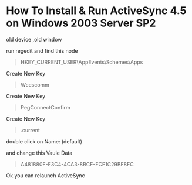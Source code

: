 # How To Install & Run ActiveSync 4.5 on Windows 2003 Server SP2 #

old device ,old window

run regedit and find this node
> HKEY_CURRENT_USER\AppEvents\Schemes\Apps 

Create New Key
> Wcescomm

Create New Key
> PegConnectConfirm

Create New Key 
> .current

double click on Name: (default)

and change this Vaule Data
> A481880F-E3C4-4CA3-8BCF-FCF1C29BF8FC

Ok.you can relaunch ActiveSync
